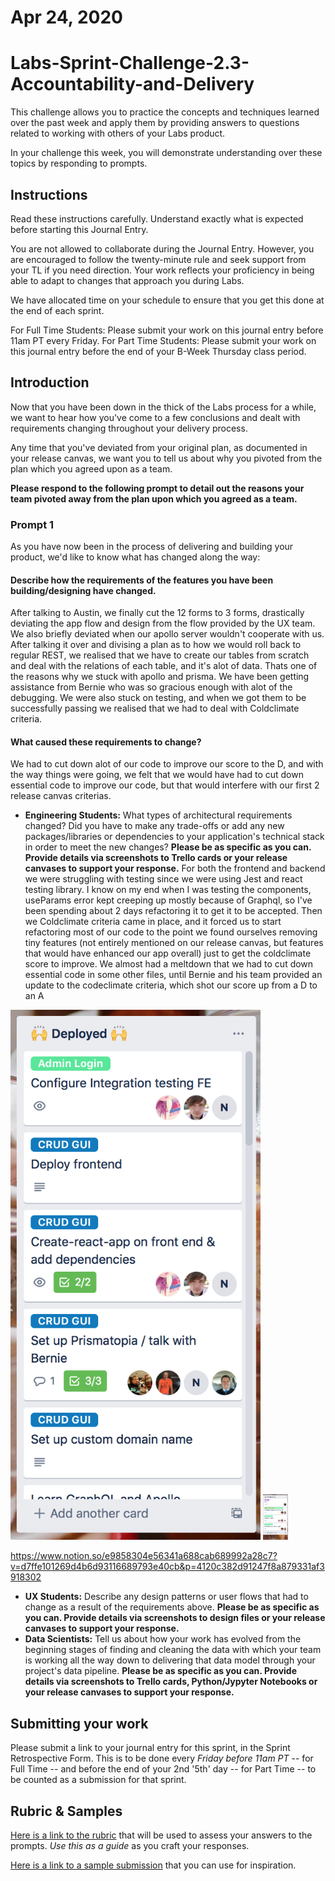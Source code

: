 # Apr 24, 2020
# Labs-Sprint-Challenge-2.3-Accountability-and-Delivery

This challenge allows you to practice the concepts and techniques learned over the past week and apply them by providing answers to questions related to working with others of your Labs product.

In your challenge this week, you will demonstrate understanding over these topics by responding to prompts.

## Instructions

Read these instructions carefully. Understand exactly what is expected before starting this Journal Entry.

You are not allowed to collaborate during the Journal Entry. However, you are encouraged to follow the twenty-minute rule and seek support from your TL if you need direction. Your work reflects your proficiency in being able to adapt to changes that approach you during Labs.

We have allocated time on your schedule to ensure that you get this done at the end of each sprint.

For Full Time Students: Please submit your work on this journal entry before 11am PT every Friday.
For Part Time Students: Please submit your work on this journal entry before the end of your B-Week Thursday class period.

## Introduction

Now that you have been down in the thick of the Labs process for a while, we want to hear how you've come to a few conclusions and dealt with requirements changing throughout your delivery process.

Any time that you've deviated from your original plan, as documented in your release canvas, we want you to tell us about why you pivoted from the plan which you agreed upon as a team.

**Please respond to the following prompt to detail out the reasons your team pivoted away from the plan upon which you agreed as a team.**

### Prompt 1

As you have now been in the process of delivering and building your product, we'd like to know what has changed along the way:

#### Describe how the requirements of the features you have been building/designing have changed.
After talking to Austin, we finally cut the 12 forms to 3 forms, drastically deviating the app flow and design from the flow provided by the UX team. We also briefly deviated when our apollo server wouldn't cooperate with us. After talking it over and divising a plan as to how we would roll back to regular REST, we realised that we have to create our tables from scratch and deal with the relations of each table, and it's alot of data. Thats one of the reasons why we stuck with apollo and prisma. We have been getting assistance from Bernie who was so gracious enough with alot of the debugging. We were also stuck on testing, and when we got them to be successfully passing we realised that we had to deal with Coldclimate criteria. 
#### What caused these requirements to change?
We had to cut down alot of our code to improve our score to the D, and with the way things were going, we felt that we would have had to cut down essential code to improve our code, but that would interfere with our first 2 release canvas criterias. 
- **Engineering Students:** What types of architectural requirements changed? Did you have to make any trade-offs or add any new packages/libraries or dependencies to your application's technical stack in order to meet the new changes? **Please be as specific as you can. Provide details via screenshots to Trello cards or your release canvases to support your response.**
For both the frontend and backend we were struggling with testing since we were using Jest and react testing library. I know on my end when I was testing the components, useParams error kept creeping up mostly because of Graphql, so I've been spending about 2 days refactoring it to get it to be accepted. Then we Coldclimate criteria came in place, and it forced us to start refactoring most of our code to the point we found ourselves removing tiny features (not entirely mentioned on our release canvas, but features that would have enhanced our app overall) just to get the coldclimate score to improve. We almost had a meltdown that we had to cut down essential code in some other files, until Bernie and his team provided an update to the codeclimate criteria, which shot our score up from a D to an A 

<img width="400px" src="https://github.com/ebisLab/Labs-Sprint-Challenge-2.3-Accountability-and-Delivery/blob/master/Screen%20Shot%202020-04-24%20at%2011.46.59%20AM.png"> <img width="40px" src="https://github.com/ebisLab/Labs-Sprint-Challenge-2.3-Accountability-and-Delivery/blob/master/Screen%20Shot%202020-04-24%20at%2011.47.15%20AM.png">

https://www.notion.so/e9858304e56341a688cab689992a28c7?v=d7ffe101269d4b6d93116689793e40cb&p=4120c382d91247f8a879331af3918302


- **UX Students:** Describe any design patterns or user flows that had to change as a result of the requirements above. **Please be as specific as you can. Provide details via screenshots to design files or your release canvases to support your response.**
- **Data Scientists:** Tell us about how your work has evolved from the beginning stages of finding and cleaning the data with which your team is working all the way down to delivering that data model through your project's data pipeline. **Please be as specific as you can. Provide details via screenshots to Trello cards, Python/Jypyter Notebooks or your release canvases to support your response.**

## Submitting your work

Please submit a link to your journal entry for this sprint, in the Sprint Retrospective Form. This is to be done every _Friday before 11am PT_ -- for Full Time -- and before the end of your 2nd '5th' day -- for Part Time -- to be counted as a submission for that sprint.

## Rubric & Samples

[Here is a link to the rubric](https://www.notion.so/lambdaschool/2-3-Rubric-Accountability-and-Delivery-Diff-Entry-a35bcf0776194cdbba1c849007860b46) that will be used to assess your answers to the prompts. _Use this as a guide_ as you craft your responses.

[Here is a link to a sample submission](https://www.notion.so/lambdaschool/2-3-Accountability-and-Delivery-Diff-Entry-4dc1dbb2b1164b74849cd065adf8e209) that you can use for inspiration.
